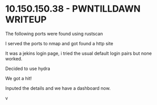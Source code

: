 # 10.150.150.38 - PWNTILLDAWN WRITEUP

The following ports were found using rustscan

I served the ports to nmap and got found a http site

It was a jekins login page, i tried the usual default login pairs but none worked.

Decided to use hydra 

We got a hit!

Inputed the details and we have a dashboard now.

v